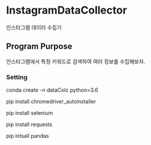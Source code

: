# InstagramDataCollector
인스타그램 데이터 수집기

## Program Purpose
인스타그램에서 특정 키워드로 검색하여 여러 정보를 수집해보자.

### Setting 
conda create -n dataColc python=3.6

pip install chromedriver_autoinstaller

pip install selenium

pip install requests

pip intsall pandas
